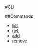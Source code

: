 #CLI

##Commands

- [list](https://monosnap.com/file/A9saLumQbhUFFfdtDvttsa8j3EUZP7)
- [get](https://monosnap.com/file/HO9FfqNObbmIVzDK0j6aS7iccA0DFS)
- [add](https://monosnap.com/file/0fqO03BI6kmrt0M4wSf4vo5GMcOGXH)
- [remove](https://monosnap.com/file/7R9ITTAoPwZ2ks4jZFRE9AO1T5DKjn)
